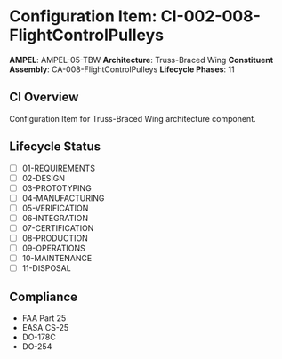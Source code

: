 # Configuration Item: CI-002-008-FlightControlPulleys

**AMPEL**: AMPEL-05-TBW
**Architecture**: Truss-Braced Wing
**Constituent Assembly**: CA-008-FlightControlPulleys
**Lifecycle Phases**: 11

## CI Overview
Configuration Item for Truss-Braced Wing architecture component.

## Lifecycle Status
- [ ] 01-REQUIREMENTS
- [ ] 02-DESIGN
- [ ] 03-PROTOTYPING
- [ ] 04-MANUFACTURING
- [ ] 05-VERIFICATION
- [ ] 06-INTEGRATION
- [ ] 07-CERTIFICATION
- [ ] 08-PRODUCTION
- [ ] 09-OPERATIONS
- [ ] 10-MAINTENANCE
- [ ] 11-DISPOSAL

## Compliance
- FAA Part 25
- EASA CS-25
- DO-178C
- DO-254
